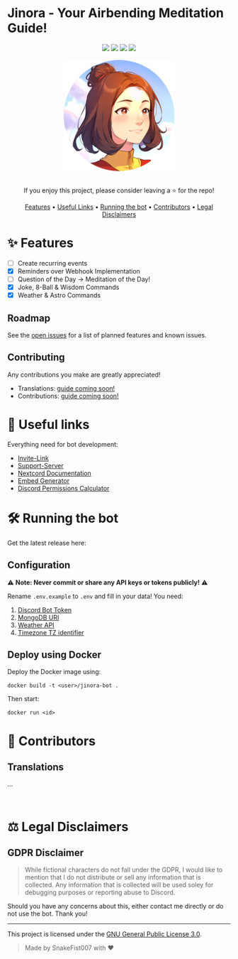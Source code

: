 # Jinora - Your Airbending Meditation Guide!
<div align="center">
    <img src="https://custom-icon-badges.herokuapp.com/badge/Python-3.11.4-0F81C2?logo=python">
    <img src="https://custom-icon-badges.herokuapp.com/badge/Nextcord-2.5.0-5865F2?logo=nextcord">
    <img src="https://custom-icon-badges.herokuapp.com/badge/MongoDB-7.0-13AA52?logo=mongodb">
    <img src="https://custom-icon-badges.herokuapp.com/badge/Docker-4.21.1-2496ED?logo=docker">
</div>

<br>

<div align="center">
    <img src="./database/bot-avatar-rounded.png" width="250" height="250">
</div>

<br>

<p align="center">
    If you enjoy this project, please consider leaving a ⭐ for the repo!
</p>

<p align="center">
  <a href="#-features">Features</a>
  •
  <a href="#-useful-links">Useful Links</a>
  •
  <a href="#-running-the-bot">Running the bot</a>
  •
  <a href="#-contributors">Contributors</a>
  •
  <a href="#%EF%B8%8F-legal-disclaimer">Legal Disclaimers</a>
</p>


# ✨ Features
- [ ] Create recurring events
- [x] Reminders over Webhook Implementation
- [ ] Question of the Day -> Meditation of the Day!
- [x] Joke, 8-Ball & Wisdom Commands
- [x] Weather & Astro Commands

## Roadmap
See the [open issues]() for a list of planned features and known issues.


## Contributing
Any contributions you make are greatly appreciated!
- Translations: [guide coming soon!]()
- Contributions: [guide coming soon!]()



# 🔗 Useful links
Everything need for bot development:
- [Invite-Link](https://discord.com/api/oauth2/authorize?client_id=723619199523487883&permissions=274877958144&scope=bot%20applications.commands)
- [Support-Server]()
- [Nextcord Documentation](https://docs.nextcord.dev/en/stable/index.html)
- [Embed Generator](https://embed.dan.onl)
- [Discord Permissions Calculator](https://discordapi.com/permissions.html#0)



# 🛠 Running the bot
Get the latest release here:

## Configuration

⚠️ **Note: Never commit or share any API keys or tokens publicly!** ⚠️

Rename `.env.example` to `.env` and fill in your data! You need:
1. [Discord Bot Token](https://discord.com/developers/applications)
2. [MongoDB URI](https://account.mongodb.com/account/login)
3. [Weather API](https://www.weatherapi.com)
4. [Timezone TZ identifier](https://en.wikipedia.org/wiki/List_of_tz_database_time_zones)


## Deploy using Docker
Deploy the Docker image using:
```
docker build -t <user>/jinora-bot .
```
Then start:
```
docker run <id>
```



# 🤝 Contributors

## Translations
...

<br>

# ⚖️ Legal Disclaimers

## GDPR Disclaimer
> While fictional characters do not fall under the GDPR, I would like to mention that I do not distribute or sell any information that is collected. Any information that is collected will be used soley for debugging purposes or reporting abuse to Discord.

Should you have any concerns about this, either contact me directly or do not use the bot. Thank you!

---

This project is licensed under the [GNU General Public License 3.0](/LICENSE).

> Made by SnakeFist007 with ❤️
